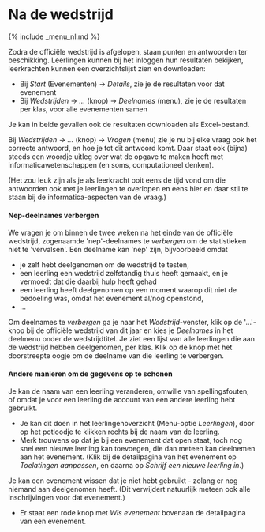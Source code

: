 Na de wedstrijd
===
{% include _menu_nl.md %}

Zodra de officiële wedstrijd is afgelopen, staan punten en antwoorden ter beschikking. Leerlingen kunnen
bij het inloggen hun resultaten bekijken, leerkrachten kunnen een
overzichtslijst zien en downloaden:

* Bij *Start* (Evenementen) → *Details*, zie je de resultaten voor dat evenement
* Bij *Wedstrijden* → *...* (knop) → *Deelnames* (menu), zie je de resultaten per klas, voor alle evenementen samen

Je kan in beide gevallen ook de resultaten downloaden als Excel-bestand.

Bij *Wedstrijden* → *...* (knop) → *Vragen* (menu) zie je nu bij elke vraag ook het correcte antwoord, en hoe
je tot dit antwoord komt. Daar staat ook (bijna)
steeds een woordje uitleg over wat de opgave te maken heeft met
informaticawetenschappen (en soms, computationeel denken).

(Het zou leuk zijn als je als leerkracht ooit eens de tijd vond om die antwoorden ook
met je leerlingen te overlopen en eens hier en daar stil te staan
bij de informatica-aspecten van de vraag.)

#### Nep-deelnames verbergen

We vragen je om binnen de twee weken na het einde van de officiële wedstrijd, zogenaamde 'nep'-deelnames te *verbergen* 
om de statistieken niet te 'vervalsen'. Een deelname kan 'nep' zijn, bijvoorbeeld omdat
- je zelf hebt deelgenomen om de wedstrijd te testen,
- een leerling een wedstrijd zelfstandig thuis heeft gemaakt, en je vermoedt dat die daarbij hulp heeft gehad
- een leerling heeft deelgenomen op een moment waarop dit niet de bedoeling was, omdat het evenement al/nog openstond,
- …

Om deelnames te *verbergen* ga je naar het *Wedstrijd*-venster, klik op de '...'-knop bij de officiële wedstrijd
van dit jaar en kies je *Deelnames* in het deelmenu onder de wedstrijdtitel. Je ziet een lijst van alle
leerlingen die aan de wedstrijd hebben deelgenomen, per klas. Klik op de knop met het doorstreepte oogje om de deelname
van die leerling te verbergen. 

#### Andere manieren om de gegevens op te schonen 
Je kan de naam van een leerling veranderen, omwille van spellingsfouten, of omdat je voor een leerling de account van een andere leerling
hebt gebruikt.

- Je kan dit doen in het leerlingenoverzicht (Menu-optie *Leerlingen*), door op het potloodje te klikken rechts bij de
  naam van de leerling.
- Merk trouwens op dat je bij een evenement dat open staat, toch nog snel een nieuwe leerling kan toevoegen, die dan meteen kan
  deelnemen aan het evenement. (Klik bij de detailpagina van het evenement op *Toelatingen aanpassen*, 
  en daarna op *Schrijf een nieuwe leerling in*.)

Je kan een evenement wissen dat je niet hebt gebruikt - zolang er nog niemand aan deelgenomen heeft. (Dit verwijdert 
natuurlijk meteen ook alle inschrijvingen voor dat evenement.)
- Er staat een rode knop met *Wis evenement* bovenaan de detailpagina van een evenement.


